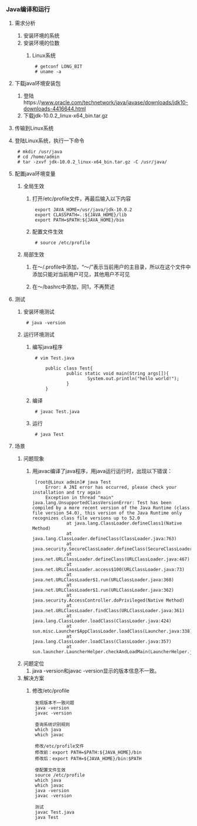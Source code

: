 ### Java编译和运行 ###
1. 需求分析
	1. 安装环境的系统
	2. 安装环境的位数
		1. Linux系统

				# getconf LONG_BIT
				# uname -a
2. 下载java环境安装包
	1. 登陆https://www.oracle.com/technetwork/java/javase/downloads/jdk10-downloads-4416644.html
	2. 下载jdk-10.0.2_linux-x64_bin.tar.gz
3. 传输到Linux系统
4. 登陆Linux系统，执行一下命令

		# mkdir /usr/java	
		# cd /home/admin
		# tar -zxvf jdk-10.0.2_linux-x64_bin.tar.gz -C /usr/java/
5. 配置java环境变量
	1. 全局生效
		1. 打开/etc/profile文件，再最后输入以下内容

				export JAVA_HOME=/usr/java/jdk-10.0.2
				export CLASSPATH=.:${JAVA_HOME}/lib
				export PATH=$PATH:${JAVA_HOME}/bin
		2. 配置文件生效

				# source /etc/profile
	2. 局部生效
		1. 在～/.profile中添加，“～/”表示当前用户的主目录，所以在这个文件中添加只能对当前用户可见，其他用户不可见

    	2. 在～/bashrc中添加，同1，不再赘述

6. 测试
	1. 安装环境测试

			# java -version
	2. 运行环境测试
		1. 编写java程序
	
				# vim Test.java
			
					public class Test{
					        public static void main(String args[]){
					                System.out.println("hello world!");
					        }   
					}
		2. 编译
	
				# javac Test.java
		3. 运行
	
				# java Test


7. 场景
	1. 问题现象
		1. 用javac编译了java程序，用java运行运行时，出现以下错误：

				[root@Linux admin]# java Test
					Error: A JNI error has occurred, please check your installation and try again
					Exception in thread "main" java.lang.UnsupportedClassVersionError: Test has been compiled by a more recent version of the Java Runtime (class file version 54.0), this version of the Java Runtime only recognizes class file versions up to 52.0
					        at java.lang.ClassLoader.defineClass1(Native Method)
					        at java.lang.ClassLoader.defineClass(ClassLoader.java:763)
					        at java.security.SecureClassLoader.defineClass(SecureClassLoader.java:142)
					        at java.net.URLClassLoader.defineClass(URLClassLoader.java:467)
					        at java.net.URLClassLoader.access$100(URLClassLoader.java:73)
					        at java.net.URLClassLoader$1.run(URLClassLoader.java:368)
					        at java.net.URLClassLoader$1.run(URLClassLoader.java:362)
					        at java.security.AccessController.doPrivileged(Native Method)
					        at java.net.URLClassLoader.findClass(URLClassLoader.java:361)
					        at java.lang.ClassLoader.loadClass(ClassLoader.java:424)
					        at sun.misc.Launcher$AppClassLoader.loadClass(Launcher.java:338)
					        at java.lang.ClassLoader.loadClass(ClassLoader.java:357)
					        at sun.launcher.LauncherHelper.checkAndLoadMain(LauncherHelper.java:495)

	2. 问题定位
		1. java -version和javac -version显示的版本信息不一致。
	3. 解决方案
		1. 修改/etc/profile

				发现版本不一致问题
				java -version
				javac -version
				
				查询系统识别规则
				which java
				which javac
				
				修改/etc/profile文件
				修改前：export PATH=$PATH:${JAVA_HOME}/bin
				修改后：export PATH=${JAVA_HOME}/bin:$PATH
				
				使配置文件生效
				source /etc/profile
				which java
				which javac
				java -version
				javac -version
				
				测试
				javac Test.java
				java Test		